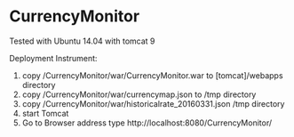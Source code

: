 # CurrencyMonitor

Tested with Ubuntu 14.04 with tomcat 9

Deployment Instrument:

1. copy /CurrencyMonitor/war/CurrencyMonitor.war to [tomcat]/webapps directory
2. copy /CurrencyMonitor/war/currencymap.json to /tmp directory
3. copy /CurrencyMonitor/war/historicalrate_20160331.json /tmp directory
4. start Tomcat
5. Go to Browser address type http://localhost:8080/CurrencyMonitor/
